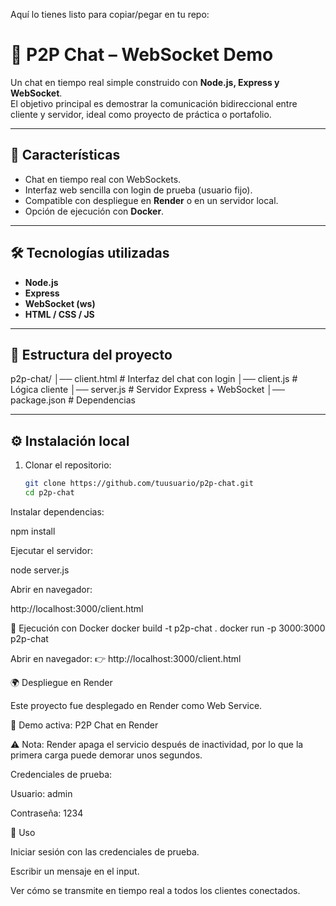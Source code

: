 Aquí lo tienes listo para copiar/pegar en tu repo:

# 📡 P2P Chat – WebSocket Demo

Un chat en tiempo real simple construido con **Node.js, Express y WebSocket**.  
El objetivo principal es demostrar la comunicación bidireccional entre cliente y servidor, ideal como proyecto de práctica o portafolio.

---

## 🚀 Características

- Chat en tiempo real con WebSockets.  
- Interfaz web sencilla con login de prueba (usuario fijo).  
- Compatible con despliegue en **Render** o en un servidor local.  
- Opción de ejecución con **Docker**.  

---

## 🛠️ Tecnologías utilizadas

- **Node.js**  
- **Express**  
- **WebSocket (ws)**  
- **HTML / CSS / JS**  

---

## 📂 Estructura del proyecto



p2p-chat/
│── client.html # Interfaz del chat con login
│── client.js # Lógica cliente
│── server.js # Servidor Express + WebSocket
│── package.json # Dependencias


---

## ⚙️ Instalación local

1. Clonar el repositorio:
   ```bash
   git clone https://github.com/tuusuario/p2p-chat.git
   cd p2p-chat


Instalar dependencias:

npm install


Ejecutar el servidor:

node server.js


Abrir en navegador:

http://localhost:3000/client.html

🐳 Ejecución con Docker
docker build -t p2p-chat .
docker run -p 3000:3000 p2p-chat


Abrir en navegador:
👉 http://localhost:3000/client.html

🌍 Despliegue en Render

Este proyecto fue desplegado en Render como Web Service.

🔗 Demo activa: P2P Chat en Render

⚠️ Nota: Render apaga el servicio después de inactividad, por lo que la primera carga puede demorar unos segundos.

Credenciales de prueba:

Usuario: admin

Contraseña: 1234

📖 Uso

Iniciar sesión con las credenciales de prueba.

Escribir un mensaje en el input.

Ver cómo se transmite en tiempo real a todos los clientes conectados.
